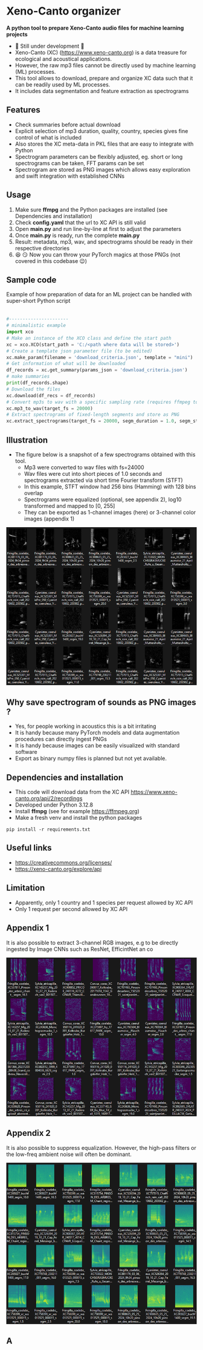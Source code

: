 # Xeno-Canto organizer 

**A python tool to prepare Xeno-Canto audio files for machine learning projects**
* :construction:  Still under development :construction:
* Xeno-Canto (XC) (https://www.xeno-canto.org) is a data treasure for ecological and acoustical applications. 
* However, the raw mp3 files cannot be directly used by machine learning (ML) processes. 
* This tool allows to download, prepare and organize XC data such that it can be readily used by ML processes.
* It includes data segmentation and feature extraction as spectrograms

## Features
* Check summaries before actual download
* Explicit selection of mp3 duration, quality, country, species gives fine control of what is included
* Also stores the XC meta-data in PKL files that are easy to integrate with Python
* Spectrogram parameters can be flexibly adjusted, eg. short or long spectrograms can be taken, FFT params can be set
* Spectrogram are stored as PNG images which allows easy exploration and swift integration with established CNNs

## Usage
1. Make sure **ffmpg** and the Python packages are installed (see Dependencies and installation)
2. Check **config.yaml** that the url to XC API is still valid
3. Open **main.py** and run line-by-line at first to adjust the parameters
4. Once **main.py** is ready, run the complete **main.py** 
5. Result: metadata, mp3, wav, and spectrograms should be ready in their respective directories
6. :satisfied: :smirk: Now you can throw your PyTorch magics at those PNGs (not covered in this codebase :wink:) 


## Sample code
Example of how preparation of data for an ML project can be handled with super-short Python script
```python

#----------------------
# minimalistic example
import xco 
# Make an instance of the XCO class and define the start path 
xc = xco.XCO(start_path = 'C:/<path where data will be stored>')
# Create a template json parameter file (to be edited)
xc.make_param(filename = 'download_criteria.json', template = "mini")
# Get information of what will be downloaded
df_records = xc.get_summary(params_json = 'download_criteria.json')
# make summaries  
print(df_records.shape)
# Download the files 
xc.download(df_recs = df_records)
# Convert mp3s to wav with a specific sampling rate (requires ffmpeg to be installed)
xc.mp3_to_wav(target_fs = 20000)
# Extract spectrograms of fixed-length segments and store as PNG
xc.extract_spectrograms(target_fs = 20000, segm_duration = 1.0, segm_step = 0.5, win_siz = 512, win_olap = 192, equalize = False, colormap='viridis')
```

## Illustration
* The figure below is a snapshot of a few spectrograms obtained with this tool.
    * Mp3 were converted to wav files with fs=24000
    * Wav files were cut into short pieces of 1.0 seconds and spectrograms extracted via short time Fourier transform (STFT)
    * In this example, STFT window had 256 bins (Hamming) with 128 bins overlap
    * Spectrograms were equalized (optional, see appendix 2), log10 transformed and mapped to [0, 255]
    * They can be exported as 1-channel images (here) or 3-channel color images (appendix 1)

![](./images/spectros_02.png)  

## Why save spectrogram of sounds as PNG images ?
* Yes, for people working in acoustics this is a bit irritating
* It is handy because many PyTorch models and data augmentation procedures can directly ingest PNGs
* It is handy because images can be easily visualized with standard software
* Export as binary numpy files is planned but not yet available.

## Dependencies and installation
* This code will download data from the XC API https://www.xeno-canto.org/api/2/recordings
* Developed under Python 3.12.8
* Install **ffmpg** (see for example https://ffmpeg.org)
* Make a fresh venv and install the python packages 
```
pip install -r requirements.txt
```

## Useful links
* https://creativecommons.org/licenses/
* https://xeno-canto.org/explore/api


## Limitation
* Apparently, only 1 country and 1 species per request allowed by XC API
* Only 1 request per second allowed by XC API


## Appendix 1

It is also possible to extract 3-channel RGB images, e.g to be directly ingested by Image CNNs such as ResNet, EfficintNet an co

![](./images/spectros_01.png)  


## Appendix 2

It is also possible to suppress equalization. 
However, the high-pass filters or the low-freq ambient noise will often be dominant.

![](./images/spectros_03.png)  


## A







